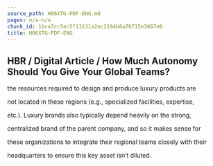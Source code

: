 ```yaml
---
source_path: H06XTG-PDF-ENG.md
pages: n/a-n/a
chunk_id: 1bca7cc5ec5f13131a2ec2194b8a76715e3667e0
title: H06XTG-PDF-ENG
---
```

## HBR / Digital Article / How Much Autonomy Should You Give Your Global Teams?

the resources required to design and produce luxury products are

not located in these regions (e.g., specialized facilities, expertise,

etc.). Luxury brands also typically depend heavily on the strong,

centralized brand of the parent company, and so it makes sense for

these organizations to integrate their regional teams closely with their

headquarters to ensure this key asset isn’t diluted.
